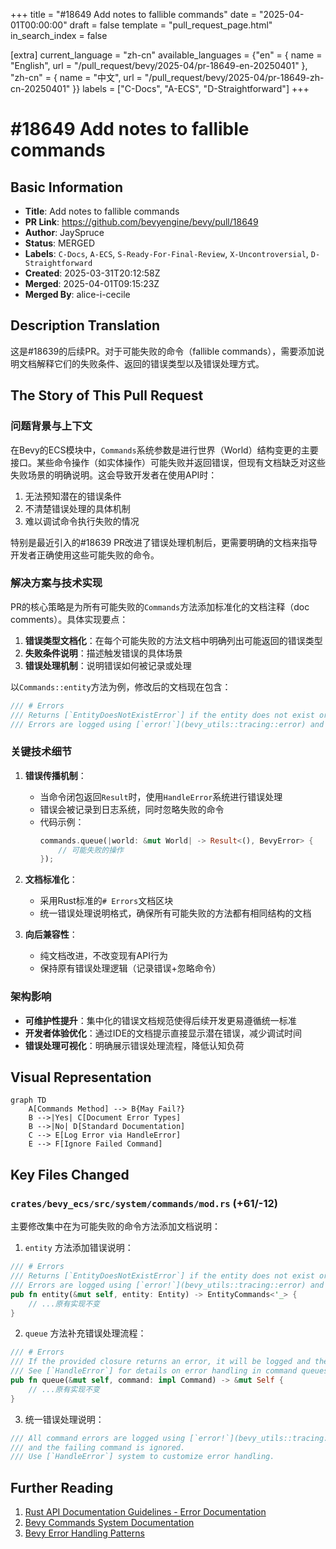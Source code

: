 +++
title = "#18649 Add notes to fallible commands"
date = "2025-04-01T00:00:00"
draft = false
template = "pull_request_page.html"
in_search_index = false

[extra]
current_language = "zh-cn"
available_languages = {"en" = { name = "English", url = "/pull_request/bevy/2025-04/pr-18649-en-20250401" }, "zh-cn" = { name = "中文", url = "/pull_request/bevy/2025-04/pr-18649-zh-cn-20250401" }}
labels = ["C-Docs", "A-ECS", "D-Straightforward"]
+++

# #18649 Add notes to fallible commands

## Basic Information
- **Title**: Add notes to fallible commands
- **PR Link**: https://github.com/bevyengine/bevy/pull/18649
- **Author**: JaySpruce
- **Status**: MERGED
- **Labels**: `C-Docs`, `A-ECS`, `S-Ready-For-Final-Review`, `X-Uncontroversial`, `D-Straightforward`
- **Created**: 2025-03-31T20:12:58Z
- **Merged**: 2025-04-01T09:15:23Z
- **Merged By**: alice-i-cecile

## Description Translation
这是#18639的后续PR。对于可能失败的命令（fallible commands），需要添加说明文档解释它们的失败条件、返回的错误类型以及错误处理方式。

## The Story of This Pull Request

### 问题背景与上下文
在Bevy的ECS模块中，`Commands`系统参数是进行世界（World）结构变更的主要接口。某些命令操作（如实体操作）可能失败并返回错误，但现有文档缺乏对这些失败场景的明确说明。这会导致开发者在使用API时：

1. 无法预知潜在的错误条件
2. 不清楚错误处理的具体机制
3. 难以调试命令执行失败的情况

特别是最近引入的#18639 PR改进了错误处理机制后，更需要明确的文档来指导开发者正确使用这些可能失败的命令。

### 解决方案与技术实现
PR的核心策略是为所有可能失败的`Commands`方法添加标准化的文档注释（doc comments）。具体实现要点：

1. **错误类型文档化**：在每个可能失败的方法文档中明确列出可能返回的错误类型
2. **失败条件说明**：描述触发错误的具体场景
3. **错误处理机制**：说明错误如何被记录或处理

以`Commands::entity`方法为例，修改后的文档现在包含：
```rust
/// # Errors
/// Returns [`EntityDoesNotExistError`] if the entity does not exist or has already been despawned.
/// Errors are logged using [`error!`](bevy_utils::tracing::error) and the command is ignored.
```

### 关键技术细节
1. **错误传播机制**：
   - 当命令闭包返回`Result`时，使用`HandleError`系统进行错误处理
   - 错误会被记录到日志系统，同时忽略失败的命令
   - 代码示例：
     ```rust
     commands.queue(|world: &mut World| -> Result<(), BevyError> {
         // 可能失败的操作
     });
     ```

2. **文档标准化**：
   - 采用Rust标准的`# Errors`文档区块
   - 统一错误处理说明格式，确保所有可能失败的方法都有相同结构的文档

3. **向后兼容性**：
   - 纯文档改进，不改变现有API行为
   - 保持原有错误处理逻辑（记录错误+忽略命令）

### 架构影响
- **可维护性提升**：集中化的错误文档规范使得后续开发更易遵循统一标准
- **开发者体验优化**：通过IDE的文档提示直接显示潜在错误，减少调试时间
- **错误处理可视化**：明确展示错误处理流程，降低认知负荷

## Visual Representation

```mermaid
graph TD
    A[Commands Method] --> B{May Fail?}
    B -->|Yes| C[Document Error Types]
    B -->|No| D[Standard Documentation]
    C --> E[Log Error via HandleError]
    E --> F[Ignore Failed Command]
```

## Key Files Changed

### `crates/bevy_ecs/src/system/commands/mod.rs` (+61/-12)
主要修改集中在为可能失败的命令方法添加文档说明：

1. `entity` 方法添加错误说明：
```rust
/// # Errors
/// Returns [`EntityDoesNotExistError`] if the entity does not exist or has already been despawned.
/// Errors are logged using [`error!`](bevy_utils::tracing::error) and the command is ignored.
pub fn entity(&mut self, entity: Entity) -> EntityCommands<'_> {
    // ...原有实现不变
}
```

2. `queue` 方法补充错误处理流程：
```rust
/// # Errors
/// If the provided closure returns an error, it will be logged and the command will be ignored.
/// See [`HandleError`] for details on error handling in command queues.
pub fn queue(&mut self, command: impl Command) -> &mut Self {
    // ...原有实现不变
}
```

3. 统一错误处理说明：
```rust
/// All command errors are logged using [`error!`](bevy_utils::tracing::error) 
/// and the failing command is ignored.
/// Use [`HandleError`] system to customize error handling.
```

## Further Reading
1. [Rust API Documentation Guidelines - Error Documentation](https://rust-lang.github.io/api-guidelines/documentation.html#c-error-doc)
2. [Bevy Commands System Documentation](https://docs.rs/bevy_ecs/latest/bevy_ecs/system/struct.Commands.html)
3. [Bevy Error Handling Patterns](https://bevyengine.org/learn/errors/)